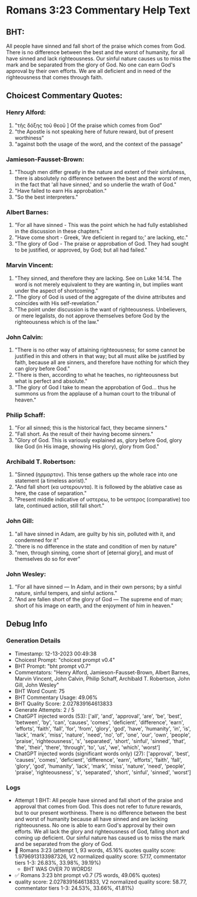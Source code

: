 # Romans 3:23 Commentary Help Text

## BHT:
All people have sinned and fall short of the praise which comes from God. There is no difference between the best and the worst of humanity, for all have sinned and lack righteousness. Our sinful nature causes us to miss the mark and be separated from the glory of God. No one can earn God's approval by their own efforts. We are all deficient and in need of the righteousness that comes through faith.

## Choicest Commentary Quotes:
### Henry Alford:
1. "τῆς δόξης τοῦ θεοῦ ] Of the praise which comes from God"
2. "the Apostle is not speaking here of future reward, but of present worthiness"
3. "against both the usage of the word, and the context of the passage"

### Jamieson-Fausset-Brown:
1. "Though men differ greatly in the nature and extent of their sinfulness, there is absolutely no difference between the best and the worst of men, in the fact that 'all have sinned,' and so underlie the wrath of God."
2. "Have failed to earn His approbation."
3. "So the best interpreters."

### Albert Barnes:
1. "For all have sinned - This was the point which he had fully established in the discussion in these chapters."
2. "Have come short - Greek, 'Are deficient in regard to;' are lacking, etc."
3. "The glory of God - The praise or approbation of God. They had sought to be justified, or approved, by God; but all had failed."

### Marvin Vincent:
1. "They sinned, and therefore they are lacking. See on Luke 14:14. The word is not merely equivalent to they are wanting in, but implies want under the aspect of shortcoming."
2. "The glory of God is used of the aggregate of the divine attributes and coincides with His self-revelation."
3. "The point under discussion is the want of righteousness. Unbelievers, or mere legalists, do not approve themselves before God by the righteousness which is of the law."

### John Calvin:
1. "There is no other way of attaining righteousness; for some cannot be justified in this and others in that way; but all must alike be justified by faith, because all are sinners, and therefore have nothing for which they can glory before God."
2. "There is then, according to what he teaches, no righteousness but what is perfect and absolute."
3. "The glory of God I take to mean the approbation of God... thus he summons us from the applause of a human court to the tribunal of heaven."

### Philip Schaff:
1. "For all sinned; this is the historical fact, they became sinners." 
2. "Fall short. As the result of their having become sinners." 
3. "Glory of God. This is variously explained as, glory before God, glory like God (in His image, showing His glory), glory from God."

### Archibald T. Robertson:
1. "Sinned (ηρμαρτον). This tense gathers up the whole race into one statement (a timeless aorist)."
2. "And fall short (κα υστερουντα). It is followed by the ablative case as here, the case of separation."
3. "Present middle indicative of υστερεω, to be υστερος (comparative) too late, continued action, still fall short."

### John Gill:
1. "all have sinned in Adam, are guilty by his sin, polluted with it, and condemned for it"
2. "there is no difference in the state and condition of men by nature"
3. "men, through sinning, come short of [eternal glory], and must of themselves do so for ever"

### John Wesley:
1. "For all have sinned — In Adam, and in their own persons; by a sinful nature, sinful tempers, and sinful actions."
2. "And are fallen short of the glory of God — The supreme end of man; short of his image on earth, and the enjoyment of him in heaven."


## Debug Info
### Generation Details
- Timestamp: 12-13-2023 00:49:38
- Choicest Prompt: "choicest prompt v0.4"
- BHT Prompt: "bht prompt v0.7"
- Commentators: "Henry Alford, Jamieson-Fausset-Brown, Albert Barnes, Marvin Vincent, John Calvin, Philip Schaff, Archibald T. Robertson, John Gill, John Wesley"
- BHT Word Count: 75
- BHT Commentary Usage: 49.06%
- BHT Quality Score: 2.027839164613833
- Generate Attempts: 2 / 5
- ChatGPT injected words (53):
	['all', 'and', 'approval', 'are', 'be', 'best', 'between', 'by', 'can', 'causes', 'comes', 'deficient', 'difference', 'earn', 'efforts', 'faith', 'fall', 'for', 'from', 'glory', 'god', 'have', 'humanity', 'in', 'is', 'lack', 'mark', 'miss', 'nature', 'need', 'no', 'of', 'one', 'our', 'own', 'people', 'praise', 'righteousness', 's', 'separated', 'short', 'sinful', 'sinned', 'that', 'the', 'their', 'there', 'through', 'to', 'us', 'we', 'which', 'worst']
- ChatGPT injected words (significant words only) (27):
	['approval', 'best', 'causes', 'comes', 'deficient', 'difference', 'earn', 'efforts', 'faith', 'fall', 'glory', 'god', 'humanity', 'lack', 'mark', 'miss', 'nature', 'need', 'people', 'praise', 'righteousness', 's', 'separated', 'short', 'sinful', 'sinned', 'worst']

### Logs
- Attempt 1 BHT: All people have sinned and fall short of the praise and approval that comes from God. This does not refer to future rewards, but to our present worthiness. There is no difference between the best and worst of humanity because all have sinned and are lacking righteousness. No one is able to earn God's approval by their own efforts. We all lack the glory and righteousness of God, falling short and coming up deficient. Our sinful nature has caused us to miss the mark and be separated from the glory of God.
- 🔄 Romans 3:23 (attempt 1, 93 words, 45.16% quotes quality score: 1.9796913133987326, V2 normalized quality score: 57.17, commentator tiers 1-3: 26.83%, 33.98%, 39.19%) 
	- BHT WAS OVER 70 WORDS!
- ✅ Romans 3:23 bht prompt v0.7 (75 words, 49.06% quotes)
- quality score: 2.027839164613833, V2 normalized quality score: 58.77, commentator tiers 1-3: 24.53%, 33.66%, 41.81%)